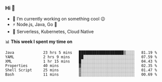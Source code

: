 ### Hi 👋

<!--
**nodejh/nodejh** is a ✨ _special_ ✨ repository because its `README.md` (this file) appears on your GitHub profile.

Here are some ideas to get you started:

- 🔭 I’m currently working on ...
- 🌱 I’m currently learning ...
- 👯 I’m looking to collaborate on ...
- 🤔 I’m looking for help with ...
- 💬 Ask me about ...
- 📫 How to reach me: ...
- 😄 Pronouns: ...
- ⚡ Fun fact: ...
-->

- 🔭 I’m currently working on something cool :wink:
- ⚡ Node.js, Java, Go :thought_balloon:
- 🤖 Serverless, Kubernetes, Cloud Native

📊 **This week I spent my time on**

<!--START_SECTION:waka-->

```text
Java             23 hrs 5 mins   ████████████████████▒░░░░   81.19 %
YAML             2 hrs 9 mins    ██░░░░░░░░░░░░░░░░░░░░░░░   07.59 %
XML              1 hr 15 mins    █░░░░░░░░░░░░░░░░░░░░░░░░   04.43 %
Properties       40 mins         ▓░░░░░░░░░░░░░░░░░░░░░░░░   02.35 %
Shell Script     25 mins         ▒░░░░░░░░░░░░░░░░░░░░░░░░   01.47 %
Bash             11 mins         ▒░░░░░░░░░░░░░░░░░░░░░░░░   00.69 %
```

<!--END_SECTION:waka-->


<!--
:traffic_light: **Visitors**

![visitors](https://visitor-badge.glitch.me/badge?page_id=nodejh.nodejh)
-->
